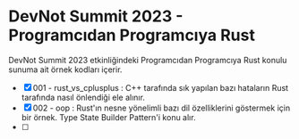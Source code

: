 # DevNot Summit 2023 - Programcıdan Programcıya Rust

DevNot Summit 2023 etkinliğindeki Programcıdan Programcıya Rust konulu sunuma ait örnek kodları içerir.

- [x] 001 - rust_vs_cplusplus : C++ tarafında sık yapılan bazı hataların Rust tarafında nasıl önlendiği ele alınır.
- [x] 002 - oop : Rust'ın nesne yönelimli bazı dil özelliklerini göstermek için bir örnek. Type State Builder Pattern'i konu alır.
- [ ] 

